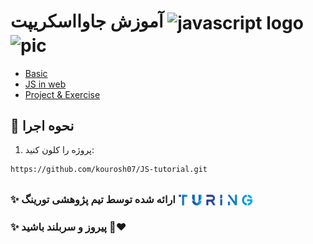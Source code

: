 # آموزش جاوااسکریپت   <img src="https://cdn.jsdelivr.net/gh/devicons/devicon/icons/javascript/javascript-original.svg" height="40" alt="javascript logo" align="center"  /> <img src="https://cdn.ituring.ir/research/76/turing%20(2).png" alt="pic" align="center" width="50px">

 - <a href="https://github.com/kourosh07/JS-tutorial/blob/main/main.js" target="_blank"> Basic </a>
 - <a href="https://github.com/kourosh07/JS-tutorial/tree/main/JS%20in%20web" target="_blank"> JS in web </a>
 - <a href="https://github.com/kourosh07/JS-tutorial/tree/main/JS%20in%20web" target="_blank"> Project & Exercise </a>


## 🚀 نحوه اجرا

1. پروژه را کلون کنید:
```bash
https://github.com/kourosh07/JS-tutorial.git
```

##

### ✨ ارائه شده توسط تیم پژوهشی تورینگ  <img src="https://github.com/kourosh07/kourosh07/blob/main/turing%20(1)_prev_ui.png" alt="turinglogo" border="0" align="center" width="120px">

### ✨ پیروز و سربلند باشید  :rose::heart:

